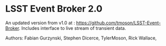 # LSST Event Broker 2.0
An updated version from v1.0 at : https://github.com/tmoson/LSST-Event-Broker.
Includes interface to live stream of transient data.

Authors:
Fabian Gurzynski, 
Stephen Dicerce, 
TylerMoson, 
Rick Wallace, 
